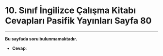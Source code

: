 # 10. Sınıf İngilizce Çalışma Kitabı Cevapları Pasifik Yayınları Sayfa 80

---

**Bu sayfada soru bulunmamaktadır.**

-   **Cevap**: